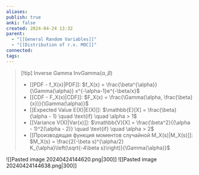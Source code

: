 ```yaml
---
aliases: 
publish: true
anki: false
created: 2024-04-24 13:32
parent:
  - "[[General Random Variables]]"
  - "[[Distribution of r.v. MOC]]"
connected: 
tags: 
---
```


> [!tip] Inverse Gamma      $\text{InvGamma}(\alpha, \beta)$
> - [[PDF - f_X(x)|PDF]]: $f_X(x) = \frac{\beta^{\alpha}}{\Gamma(\alpha)} x^{-\alpha-1}e^{-\beta/x}$
> - [[CDF - F_X(x)|CDF]]: $F_X(x) = \frac{\Gamma(\alpha, \frac{\beta}{x})}{\Gamma(\alpha)}$
> - [[Expected Value E(X)|E(X)]]: $\mathbb{E}[X] = \frac{\beta}{\alpha - 1} \quad \text{if} \quad \alpha > 1$
> - [[Variance V(X)|Var(x)]]: $\mathbb{V}[X] = \frac{\beta^2}{(\alpha - 1)^2(\alpha - 2)} \quad \text{if} \quad \alpha > 2$
> - [[Производящая функция моментов случайной M_X(s)|M_X(s)]]: $M_X(s) = \frac{2(-\beta s)^{\alpha/2} K_{\alpha}\left(\sqrt{-4\beta s}\right)}{\Gamma(\alpha)}$  

![[Pasted image 20240424144620.png|300]]
![[Pasted image 20240424144638.png|300]]